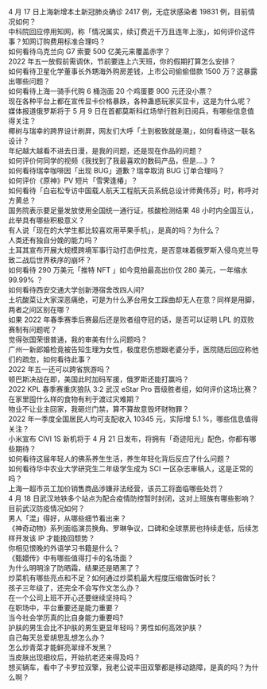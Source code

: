 4 月 17 日上海新增本土新冠肺炎确诊 2417 例，无症状感染者 19831 例，目前情况如何？  
中科院回应停用知网，称「情况属实，续订费近千万且连年上涨」，如何评价这件事？知网订购费用标准合理吗？  
如何看待乌克兰向 G7 索要 500 亿美元来覆盖赤字？  
2022 年五一放假前需调休，节前要连上六天班，你的假期打算怎么安排？  
如何看待卫星化学董事长外甥海外购房差钱，上市公司偷偷借款 1500 万？这暴露出哪些问题？  
如何看待上海一骑手代购 6 桶泡面 20 个鸡蛋要 900 元还没小票？  
现在各种平台上都在宣传显卡价格暴跌，各种蛊惑玩家买显卡，这是为什么呢？  
媒体报道俄罗斯将于 5 月 9 日在首都莫斯科红场举行胜利日阅兵，有哪些信息值得关注？  
椰树与瑞幸的跨界设计刷屏，网友们大呼「土到极致就是潮」，如何看待这一联名设计？  
年纪越大越看不进去日漫，是我的问题，还是现在作品的问题？  
如何评价何同学的视频《我找到了我最喜欢的数码产品，但是....》?  
如何看待瑞幸咖啡因「出现 BUG」道歉？瑞幸取消 BUG 订单合理吗？  
​如何评价《原神》PV 短片「雪霁逢椿」？  
如何看待「白岩松专访中国载人航天工程航天员系统总设计师黄伟芬」时，称呼对方黄总？  
国务院表示要足量发放使用全国统一通行证，核酸检测结果 48 小时内全国互认，此举具有哪些积极意义？  
有人说「现在的大学生都比较喜欢用苹果手机」，是真的吗？为什么？  
人类还有独自分娩的能力吗？  
土耳其宣布开展大规模跨境军事行动打击伊拉克，是否意味着俄罗斯入侵乌克兰导致二战后世界秩序的崩坏？  
如何看待 290 万美元「推特 NFT 」如今竞拍最高出价仅 280 美元，一年缩水 99.99% ？  
如何看待西安交通大学创新港宿舍改四人间?  
土坑酸菜让大家深恶痛绝，可是为什么茅台用女工踩曲却无人在意？同样是用脚，两者之间区别在哪？  
如果 2022 年春季赛季后赛最后还是败者组夺冠的话，是否可以证明 LPL 的双败赛制有问题呢？  
觉得张国荣很普通，我的审美有什么问题吗？  
广州一新郎婚检竟被告知生理为女性，极度悲伤想跟老婆分手，医院随后回应称他们的疏忽，如何看待此事？  
2022 年五一还可以跨省旅游吗？  
顿巴斯决战在即，美国此时加码军援，俄罗斯还能打赢吗？  
2022 KPL 春季赛重庆狼队 3:2 武汉 eStar Pro 晋级胜者组，如何评价这场比赛？  
在家里囤什么样的食物有利于渡过灾难期？  
物业不让业主回家，我砸烂门禁，算不算故意毁坏财物罪？  
2022 年一季度全国居民人均可支配收入 10345 元，实际增 5.1 %，哪些信息值得关注？  
小米宣布 CIVI 1S 新机将于 4 月 21 日发布，将拥有「奇迹阳光」配色，你都有哪些期待？  
如何看待这届年轻人的佛系养生生活，养生年轻化背后反应了什么问题？  
如何看待华中农业大学研究生二年级学生成为 SCI 一区杂志审稿人，这是正常的吗？  
上海一超市员工加价销售商品涉嫌非法经营，该员工将面临哪些处罚？  
4 月 18 日武汉地铁多个站点为配合疫情防控暂时封闭，这对上班族有哪些影响？目前武汉防疫情况如何？  
男人「混」得好，从哪些细节看出来？  
《神奇动物》系列面临演员换角、罗琳争议，口碑和全球票房也持续走低，后续怎样开发该 IP 才能挽回颓势？  
你相见恨晚的外语学习书籍是什么？  
《甄嬛传》中有哪些值得打卡的名场面？  
为什么明明涂了防晒霜，结果还是晒黑了？  
炒菜机有哪些亮点和不足？如何通过炒菜机最大程度压缩做饭时长？  
孩子三年级了，还完全不会写作文怎么办？  
在一个公司上班不开心还要继续坚持吗？  
在职场中，平台重要还是能力重要？  
当今社会学历真的比自身能力重要吗?  
护肤的男生会比不护肤的男生更显年轻吗？男性如何高效护肤？  
自己每天总爱胡思乱想怎么办？  
怎么炒青菜才能鲜亮翠绿不发黑？  
当皮肤出现细纹后，开始抗老还来得及吗？  
想买辆车，看中了卡罗拉双擎，我老公说丰田双擎都是移动路障，是真的吗？为什么啊？  
